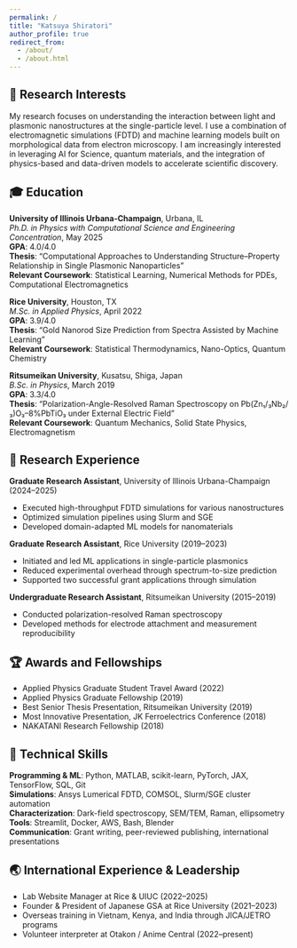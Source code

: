 ```yaml
---
permalink: /
title: "Katsuya Shiratori"
author_profile: true
redirect_from: 
  - /about/
  - /about.html
---
```


## 🧠 Research Interests

My research focuses on understanding the interaction between light and plasmonic nanostructures at the single-particle level. I use a combination of electromagnetic simulations (FDTD) and machine learning models built on morphological data from electron microscopy. I am increasingly interested in leveraging AI for Science, quantum materials, and the integration of physics-based and data-driven models to accelerate scientific discovery.

## 🎓 Education

**University of Illinois Urbana-Champaign**, Urbana, IL  
*Ph.D. in Physics with Computational Science and Engineering Concentration*, May 2025  
**GPA**: 4.0/4.0  
**Thesis**: “Computational Approaches to Understanding Structure–Property Relationship in Single Plasmonic Nanoparticles”  
**Relevant Coursework**: Statistical Learning, Numerical Methods for PDEs, Computational Electromagnetics

**Rice University**, Houston, TX  
*M.Sc. in Applied Physics*, April 2022  
**GPA**: 3.9/4.0  
**Thesis**: “Gold Nanorod Size Prediction from Spectra Assisted by Machine Learning”  
**Relevant Coursework**: Statistical Thermodynamics, Nano-Optics, Quantum Chemistry

**Ritsumeikan University**, Kusatsu, Shiga, Japan  
*B.Sc. in Physics*, March 2019  
**GPA**: 3.3/4.0  
**Thesis**: “Polarization-Angle-Resolved Raman Spectroscopy on Pb(Zn₁/₃Nb₂/₃)O₃–8%PbTiO₃ under External Electric Field”  
**Relevant Coursework**: Quantum Mechanics, Solid State Physics, Electromagnetism

## 🔬 Research Experience

**Graduate Research Assistant**, University of Illinois Urbana-Champaign (2024–2025)  
- Executed high-throughput FDTD simulations for various nanostructures  
- Optimized simulation pipelines using Slurm and SGE  
- Developed domain-adapted ML models for nanomaterials

**Graduate Research Assistant**, Rice University (2019–2023)  
- Initiated and led ML applications in single-particle plasmonics  
- Reduced experimental overhead through spectrum-to-size prediction  
- Supported two successful grant applications through simulation

**Undergraduate Research Assistant**, Ritsumeikan University (2015–2019)  
- Conducted polarization-resolved Raman spectroscopy  
- Developed methods for electrode attachment and measurement reproducibility

## 🏆 Awards and Fellowships

- Applied Physics Graduate Student Travel Award (2022)  
- Applied Physics Graduate Fellowship (2019)  
- Best Senior Thesis Presentation, Ritsumeikan University (2019)  
- Most Innovative Presentation, JK Ferroelectrics Conference (2018)  
- NAKATANI Research Fellowship (2018)

## 🧰 Technical Skills

**Programming & ML**: Python, MATLAB, scikit-learn, PyTorch, JAX, TensorFlow, SQL, Git  
**Simulations**: Ansys Lumerical FDTD, COMSOL, Slurm/SGE cluster automation  
**Characterization**: Dark-field spectroscopy, SEM/TEM, Raman, ellipsometry  
**Tools**: Streamlit, Docker, AWS, Bash, Blender  
**Communication**: Grant writing, peer-reviewed publishing, international presentations

## 🌏 International Experience & Leadership

- Lab Website Manager at Rice & UIUC (2022–2025)  
- Founder & President of Japanese GSA at Rice University (2021–2023)  
- Overseas training in Vietnam, Kenya, and India through JICA/JETRO programs  
- Volunteer interpreter at Otakon / Anime Central (2022–present)

<!-- 
EDUCATION
======


RESEARCH EXPERIENCE
====== -->
